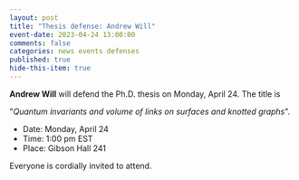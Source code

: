 ```yaml
---
layout: post
title: "Thesis defense: Andrew Will"
event-date: 2023-04-24 13:00:00
comments: false
categories: news events defenses
published: true
hide-this-item: true
---
```


**Andrew Will** will defend the Ph.D. thesis on Monday, April 24.
The title is

"_Quantum invariants and volume of links on surfaces and knotted graphs_".

- Date: Monday, April 24
- Time: 1:00 pm EST
- Place: Gibson Hall 241

Everyone is cordially invited to attend.
